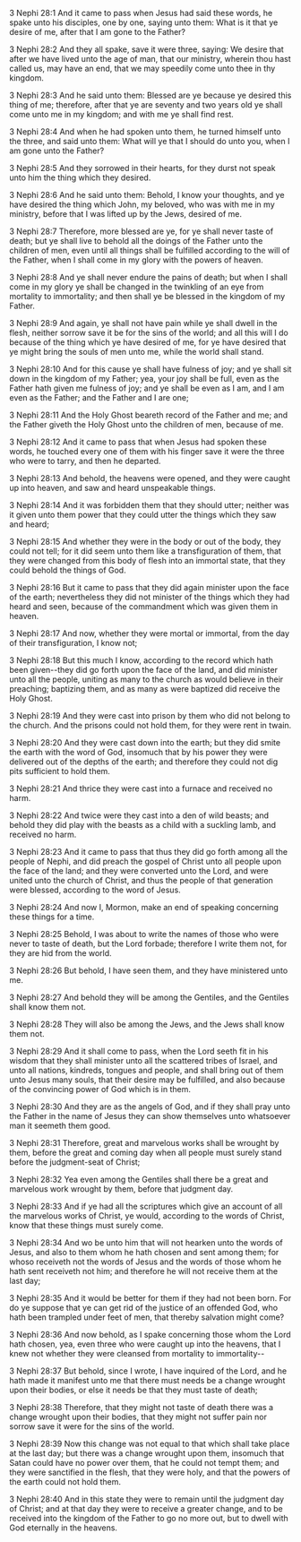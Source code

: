 3 Nephi 28:1 And it came to pass when Jesus had said these words, he
spake unto his disciples, one by one, saying unto them: What is it that
ye desire of me, after that I am gone to the Father?

3 Nephi 28:2 And they all spake, save it were three, saying: We desire
that after we have lived unto the age of man, that our ministry, wherein
thou hast called us, may have an end, that we may speedily come unto
thee in thy kingdom.

3 Nephi 28:3 And he said unto them: Blessed are ye because ye desired
this thing of me; therefore, after that ye are seventy and two years old
ye shall come unto me in my kingdom; and with me ye shall find rest.

3 Nephi 28:4 And when he had spoken unto them, he turned himself unto
the three, and said unto them: What will ye that I should do unto you,
when I am gone unto the Father?

3 Nephi 28:5 And they sorrowed in their hearts, for they durst not speak
unto him the thing which they desired.

3 Nephi 28:6 And he said unto them: Behold, I know your thoughts, and ye
have desired the thing which John, my beloved, who was with me in my
ministry, before that I was lifted up by the Jews, desired of me.

3 Nephi 28:7 Therefore, more blessed are ye, for ye shall never taste of
death; but ye shall live to behold all the doings of the Father unto the
children of men, even until all things shall be fulfilled according to
the will of the Father, when I shall come in my glory with the powers of
heaven.

3 Nephi 28:8 And ye shall never endure the pains of death; but when I
shall come in my glory ye shall be changed in the twinkling of an eye
from mortality to immortality; and then shall ye be blessed in the
kingdom of my Father.

3 Nephi 28:9 And again, ye shall not have pain while ye shall dwell in
the flesh, neither sorrow save it be for the sins of the world; and all
this will I do because of the thing which ye have desired of me, for ye
have desired that ye might bring the souls of men unto me, while the
world shall stand.

3 Nephi 28:10 And for this cause ye shall have fulness of joy; and ye
shall sit down in the kingdom of my Father; yea, your joy shall be full,
even as the Father hath given me fulness of joy; and ye shall be even as
I am, and I am even as the Father; and the Father and I are one;

3 Nephi 28:11 And the Holy Ghost beareth record of the Father and me;
and the Father giveth the Holy Ghost unto the children of men, because
of me.

3 Nephi 28:12 And it came to pass that when Jesus had spoken these
words, he touched every one of them with his finger save it were the
three who were to tarry, and then he departed.

3 Nephi 28:13 And behold, the heavens were opened, and they were caught
up into heaven, and saw and heard unspeakable things.

3 Nephi 28:14 And it was forbidden them that they should utter; neither
was it given unto them power that they could utter the things which they
saw and heard;

3 Nephi 28:15 And whether they were in the body or out of the body, they
could not tell; for it did seem unto them like a transfiguration of
them, that they were changed from this body of flesh into an immortal
state, that they could behold the things of God.

3 Nephi 28:16 But it came to pass that they did again minister upon the
face of the earth; nevertheless they did not minister of the things
which they had heard and seen, because of the commandment which was
given them in heaven.

3 Nephi 28:17 And now, whether they were mortal or immortal, from the
day of their transfiguration, I know not;

3 Nephi 28:18 But this much I know, according to the record which hath
been given--they did go forth upon the face of the land, and did
minister unto all the people, uniting as many to the church as would
believe in their preaching; baptizing them, and as many as were baptized
did receive the Holy Ghost.

3 Nephi 28:19 And they were cast into prison by them who did not belong
to the church. And the prisons could not hold them, for they were rent
in twain.

3 Nephi 28:20 And they were cast down into the earth; but they did smite
the earth with the word of God, insomuch that by his power they were
delivered out of the depths of the earth; and therefore they could not
dig pits sufficient to hold them.

3 Nephi 28:21 And thrice they were cast into a furnace and received no
harm.

3 Nephi 28:22 And twice were they cast into a den of wild beasts; and
behold they did play with the beasts as a child with a suckling lamb,
and received no harm.

3 Nephi 28:23 And it came to pass that thus they did go forth among all
the people of Nephi, and did preach the gospel of Christ unto all people
upon the face of the land; and they were converted unto the Lord, and
were united unto the church of Christ, and thus the people of that
generation were blessed, according to the word of Jesus.

3 Nephi 28:24 And now I, Mormon, make an end of speaking concerning
these things for a time.

3 Nephi 28:25 Behold, I was about to write the names of those who were
never to taste of death, but the Lord forbade; therefore I write them
not, for they are hid from the world.

3 Nephi 28:26 But behold, I have seen them, and they have ministered
unto me.

3 Nephi 28:27 And behold they will be among the Gentiles, and the
Gentiles shall know them not.

3 Nephi 28:28 They will also be among the Jews, and the Jews shall know
them not.

3 Nephi 28:29 And it shall come to pass, when the Lord seeth fit in his
wisdom that they shall minister unto all the scattered tribes of Israel,
and unto all nations, kindreds, tongues and people, and shall bring out
of them unto Jesus many souls, that their desire may be fulfilled, and
also because of the convincing power of God which is in them.

3 Nephi 28:30 And they are as the angels of God, and if they shall pray
unto the Father in the name of Jesus they can show themselves unto
whatsoever man it seemeth them good.

3 Nephi 28:31 Therefore, great and marvelous works shall be wrought by
them, before the great and coming day when all people must surely stand
before the judgment-seat of Christ;

3 Nephi 28:32 Yea even among the Gentiles shall there be a great and
marvelous work wrought by them, before that judgment day.

3 Nephi 28:33 And if ye had all the scriptures which give an account of
all the marvelous works of Christ, ye would, according to the words of
Christ, know that these things must surely come.

3 Nephi 28:34 And wo be unto him that will not hearken unto the words of
Jesus, and also to them whom he hath chosen and sent among them; for
whoso receiveth not the words of Jesus and the words of those whom he
hath sent receiveth not him; and therefore he will not receive them at
the last day;

3 Nephi 28:35 And it would be better for them if they had not been born.
For do ye suppose that ye can get rid of the justice of an offended God,
who hath been trampled under feet of men, that thereby salvation might
come?

3 Nephi 28:36 And now behold, as I spake concerning those whom the Lord
hath chosen, yea, even three who were caught up into the heavens, that I
knew not whether they were cleansed from mortality to immortality--

3 Nephi 28:37 But behold, since I wrote, I have inquired of the Lord,
and he hath made it manifest unto me that there must needs be a change
wrought upon their bodies, or else it needs be that they must taste of
death;

3 Nephi 28:38 Therefore, that they might not taste of death there was a
change wrought upon their bodies, that they might not suffer pain nor
sorrow save it were for the sins of the world.

3 Nephi 28:39 Now this change was not equal to that which shall take
place at the last day; but there was a change wrought upon them,
insomuch that Satan could have no power over them, that he could not
tempt them; and they were sanctified in the flesh, that they were holy,
and that the powers of the earth could not hold them.

3 Nephi 28:40 And in this state they were to remain until the judgment
day of Christ; and at that day they were to receive a greater change,
and to be received into the kingdom of the Father to go no more out, but
to dwell with God eternally in the heavens.
